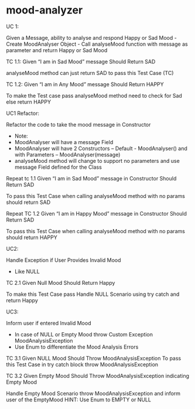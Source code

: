 # mood-analyzer


UC 1: 

Given a Message, ability
to analyse and respond
Happy or Sad Mood - Create MoodAnalyser Object - Call analyseMood function with message as
parameter and return Happy or Sad Mood

TC 1.1:
Given “I am in Sad
Mood” message
Should Return SAD

analyseMood method can just return
SAD to pass this Test Case (TC)

TC 1.2:
Given “I am in Any
Mood” message
Should Return HAPPY

To make the Test case pass
analyseMood method need to check
for Sad else return HAPPY


UC1 Refactor:

Refactor the code to take
the mood message in
Constructor
- Note:
- MoodAnalyser will have a message Field
- MoodAnalyser will have 2 Constructors –
Default - MoodAnalyser() and with
Parameters – MoodAnalyser(message)
- analyseMood method will change to
support no parameters and use message
Field defined for the Class

Repeat tc 1.1
Given “I am in Sad
Mood” message in
Constructor Should
Return SAD

To pass this Test Case when calling
analyseMood method with no params
should return SAD

Repeat TC 1.2
Given “I am in Happy
Mood” message in
Constructor Should
Return SAD

To pass this Test Case when calling
analyseMood method with no params
should return HAPPY


UC2:

Handle Exception if
User Provides Invalid
Mood
- Like NULL

TC 2.1
Given Null Mood
Should Return Happy

To make this Test Case pass Handle
NULL Scenario using try catch and
return Happy


UC3:

Inform user if entered
Invalid Mood
- In case of NULL or Empty Mood throw
Custom Exception MoodAnalysisException
- Use Enum to differentiate the Mood
Analysis Errors

TC 3.1
Given NULL Mood
Should Throw
MoodAnalysisException
To pass this Test Case in try catch block
throw MoodAnalysisException

TC 3.2
Given Empty Mood
Should Throw
MoodAnalysisException
indicating Empty Mood

Handle Empty Mood Scenario throw
MoodAnalysisException and inform
user of the EmptyMood
HINT: Use Enum to EMPTY or NULL
